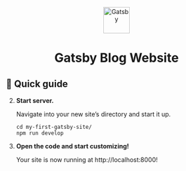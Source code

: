 <p align="center">
  <a href="https://www.gatsbyjs.com/?utm_source=starter&utm_medium=readme&utm_campaign=minimal-starter">
    <img alt="Gatsby" src="https://www.gatsbyjs.com/Gatsby-Monogram.svg" width="60" />
  </a>
</p>
<h1 align="center">
  Gatsby Blog Website
</h1>

## 🚀 Quick guide

2.  **Start server.**

    Navigate into your new site’s directory and start it up.

    ```shell
    cd my-first-gatsby-site/
    npm run develop
    ```

3.  **Open the code and start customizing!**

    Your site is now running at http://localhost:8000!
